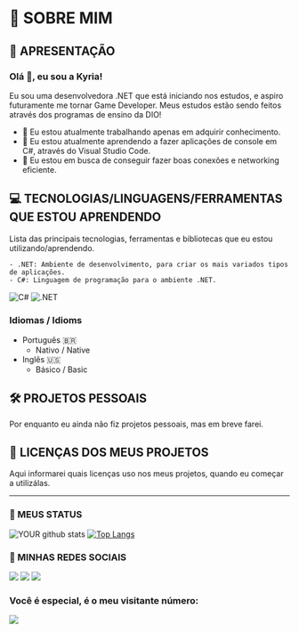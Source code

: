 # 🚀 SOBRE MIM

## 📝 APRESENTAÇÃO
 ### Olá 👋, eu sou a Kyria!

  Eu sou uma desenvolvedora .NET que está iniciando nos estudos, e aspiro futuramente me tornar Game Developer. 
   Meus estudos estão sendo feitos através dos programas de ensino da DIO!

  - 🔭 Eu estou atualmente trabalhando apenas em adquirir conhecimento.
- 🌱 Eu estou atualmente aprendendo a fazer aplicações de console em C#, através do Visual Studio Code.
- 🤝 Eu estou em busca de conseguir fazer boas conexões e networking eficiente.


## 💻 TECNOLOGIAS/LINGUAGENS/FERRAMENTAS QUE ESTOU APRENDENDO
 
Lista das principais tecnologias, ferramentas e bibliotecas que eu estou utilizando/aprendendo.
  
    - .NET: Ambiente de desenvolvimento, para criar os mais variados tipos de aplicações.
    - C#: Linguagem de programação para o ambiente .NET. 
<img align="center" alt="C#" src="https://img.shields.io/badge/C%23-239120?style=for-the-badge&logo=c-sharp&logoColor=white" /> <img align="center" alt=".NET" src="https://img.shields.io/badge/.NET-239120?style=for-the-badge&logo=dotnet&logoColor=white" />


### Idiomas / Idioms
- Português 🇧🇷
  - Nativo / Native
- Inglês 🇺🇸
  - Básico / Basic
    

## 🛠 PROJETOS PESSOAIS

Por enquanto eu ainda não fiz projetos pessoais, mas em breve farei.

## 📄 LICENÇAS DOS MEUS PROJETOS

Aqui informarei quais licenças uso nos meus projetos, quando eu começar a utilizálas.

----------------------------------------------------

### 🚀 MEUS STATUS

![YOUR github stats](https://github-readme-stats.vercel.app/api?username=KyriaDev)
[![Top Langs](https://github-readme-stats.vercel.app/api/top-langs/?username=KyriaDev&layout=compact)](https://github.com/KyriaDev/github-readme-stats)

### 🚀 MINHAS REDES SOCIAIS

[<img src="https://img.shields.io/badge/linkedin-%230077B5.svg?&style=for-the-badge&logo=linkedin&logoColor=white" />](https://www.linkedin.com/in/kyria-letícia-lima-de-almeida-3a1bbb263/) 
[<img src = "https://img.shields.io/badge/instagram-%23E4405F.svg?&style=for-the-badge&logo=instagram&logoColor=white">](https://www.instagram.com/KyriaDev/) [<img src = "https://img.shields.io/badge/facebook-%231877F2.svg?&style=for-the-badge&logo=facebook&logoColor=white">](https://www.facebook.com/KyriaDev)



### Você é especial, é o meu visitante número:
<img src="https://profile-counter.glitch.me/KyriaDev/count.svg">
